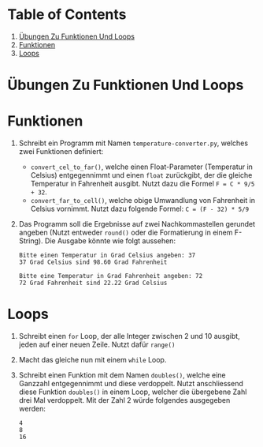 
# Table of Contents

1.  [Übungen Zu Funktionen Und Loops](#orgc27c743)
2.  [Funktionen](#org1fcf107)
3.  [Loops](#org4a1dacf)



<a id="orgc27c743"></a>

# Übungen Zu Funktionen Und Loops


<a id="org1fcf107"></a>

# Funktionen

1.  Schreibt ein Programm mit Namen `temperature-converter.py`, welches zwei Funktionen definiert:
    -   `convert_cel_to_far()`, welche einen Float-Parameter (Temperatur in Celsius) entgegennimmt und einen `float` zurückgibt, der die gleiche Temperatur in Fahrenheit ausgibt. Nutzt dazu die Formel `F = C * 9/5 + 32`.
    -   `convert_far_to_cell()`, welche obige Umwandlung von Fahrenheit in Celsius vornimmt. Nutzt dazu folgende Formel: `C = (F - 32) * 5/9`
2.  Das Programm soll die Ergebnisse auf zwei Nachkommastellen gerundet angeben (Nutzt entweder `round()` oder die Formatierung in einem F-String). Die Ausgabe könnte wie folgt aussehen:
    
        Bitte einen Temperatur in Grad Celsius angeben: 37
        37 Grad Celsius sind 98.60 Grad Fahrenheit
        
        Bitte eine Temperatur in Grad Fahrenheit angeben: 72
        72 Grad Fahrenheit sind 22.22 Grad Celsius


<a id="org4a1dacf"></a>

# Loops

1.  Schreibt einen `for` Loop, der alle Integer zwischen 2 und 10 ausgibt, jeden auf einer neuen Zeile. Nutzt dafür `range()`
2.  Macht das gleiche nun mit einem `while` Loop.
3.  Schreibt einen Funktion mit dem Namen `doubles()`, welche eine Ganzzahl entgegennimmt und diese verdoppelt. Nutzt anschliessend diese Funktion `doubles()` in einem Loop, welcher die übergebene Zahl drei Mal verdoppelt. Mit der Zahl 2 würde folgendes ausgegeben werden:
    
        4
        8
        16

